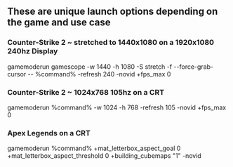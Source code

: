 ## These are unique launch options depending on the game and use case

### Counter-Strike 2 ~ stretched to 1440x1080 on a 1920x1080 240hz Display
gamemoderun gamescope -w 1440 -h 1080 -S stretch -f --force-grab-cursor -- %command% -refresh 240 -novid +fps_max 0

### Counter-Strike 2 ~ 1024x768 105hz on a CRT
gamemoderun %command% -w 1024 -h 768 -refresh 105 -novid +fps_max 0

### Apex Legends on a CRT
gamemoderun %command% +mat_letterbox_aspect_goal 0 +mat_letterbox_aspect_threshold 0 +building_cubemaps "1" -novid
